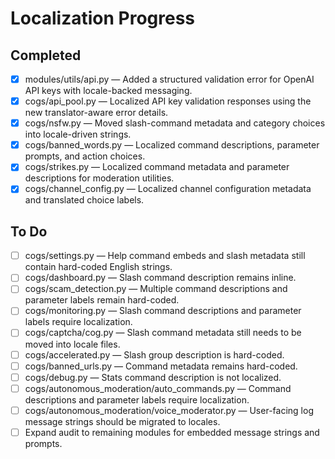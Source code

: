 # Localization Progress

## Completed
- [x] modules/utils/api.py — Added a structured validation error for OpenAI API keys with locale-backed messaging.
- [x] cogs/api_pool.py — Localized API key validation responses using the new translator-aware error details.
- [x] cogs/nsfw.py — Moved slash-command metadata and category choices into locale-driven strings.
- [x] cogs/banned_words.py — Localized command descriptions, parameter prompts, and action choices.
- [x] cogs/strikes.py — Localized command metadata and parameter descriptions for moderation utilities.
- [x] cogs/channel_config.py — Localized channel configuration metadata and translated choice labels.

## To Do
- [ ] cogs/settings.py — Help command embeds and slash metadata still contain hard-coded English strings.
- [ ] cogs/dashboard.py — Slash command description remains inline.
- [ ] cogs/scam_detection.py — Multiple command descriptions and parameter labels remain hard-coded.
- [ ] cogs/monitoring.py — Slash command descriptions and parameter labels require localization.
- [ ] cogs/captcha/cog.py — Slash command metadata still needs to be moved into locale files.
- [ ] cogs/accelerated.py — Slash group description is hard-coded.
- [ ] cogs/banned_urls.py — Command metadata remains hard-coded.
- [ ] cogs/debug.py — Stats command description is not localized.
- [ ] cogs/autonomous_moderation/auto_commands.py — Command descriptions and parameter labels require localization.
- [ ] cogs/autonomous_moderation/voice_moderator.py — User-facing log message strings should be migrated to locales.
- [ ] Expand audit to remaining modules for embedded message strings and prompts.
